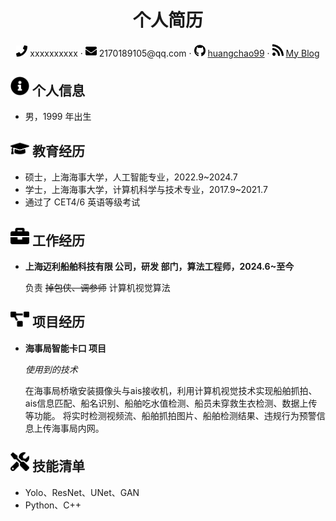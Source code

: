  <center>
     <h1>个人简历</h1>
     <div>
         <span>
             <img src="assets/phone-solid.svg" width="18px">
             xxxxxxxxxx
         </span>
         ·
         <span>
             <img src="assets/envelope-solid.svg" width="18px">
             2170189105@qq.com
         </span>
         ·
         <span>
             <img src="assets/github-brands.svg" width="18px">
             <a href="https://github.com/huangchao99">huangchao99</a>
         </span>
         ·
         <span>
             <img src="assets/rss-solid.svg" width="18px">
             <a href="#">My Blog</a>
         </span>
     </div>
 </center>

 ## <img src="assets/info-circle-solid.svg" width="30px"> 个人信息 

 - 男，1999 年出生


## <img src="assets/graduation-cap-solid.svg" width="30px"> 教育经历

- 硕士，上海海事大学，人工智能专业，2022.9~2024.7
- 学士，上海海事大学，计算机科学与技术专业，2017.9~2021.7
- 通过了 CET4/6 英语等级考试

## <img src="assets/briefcase-solid.svg" width="30px"> 工作经历

- **上海迈利船舶科技有限 公司，研发 部门，算法工程师，2024.6~至今**

   负责 ~~掉包侠、调参师~~ 计算机视觉算法

## <img src="assets/project-diagram-solid.svg" width="30px"> 项目经历

- **海事局智能卡口 项目**

  *使用到的技术*

  在海事局桥墩安装摄像头与ais接收机，利用计算机视觉技术实现船舶抓拍、ais信息匹配、船名识别、船舶吃水值检测、船员未穿救生衣检测、数据上传等功能。
  将实时检测视频流、船舶抓拍图片、船舶检测结果、违规行为预警信息上传海事局内网。

## <img src="assets/tools-solid.svg" width="30px"> 技能清单

- Yolo、ResNet、UNet、GAN
- Python、C++
